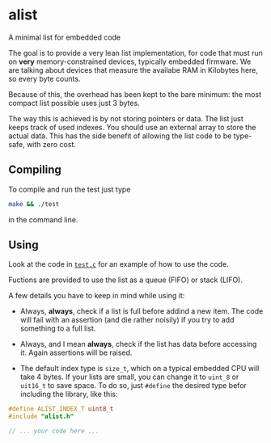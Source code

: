 alist
=====

A minimal list for embedded code

The goal is to provide a very lean list implementation, for code that must
run on **very** memory-constrained devices, typically embedded firmware. We are
talking about devices that measure the availabe RAM in Kilobytes here, so every
byte counts.

Because of this, the overhead has been kept to the bare minimum: the most 
compact list possible uses just 3 bytes.

The way this is achieved is by not storing pointers or data. The list just keeps
track of used indexes. You should use an external array to store the actual
data. This has the side benefit of allowing the list code to be type-safe, 
with zero cost.

Compiling
---------

To compile and run the test just type 

```sh
make && ./test
```

in the command line.

Using
-----

Look at the code in [`test.c`](./test.c) for an example of how to use the code. 

Fuctions are provided to use the list as a queue (FIFO) or stack (LIFO).

A few details you have to keep in mind while using it:

* Always, **always**, check if a list is full before addind a new item. The 
code will fail with an assertion (and die rather noisily) if you try to add
something to a full list.

* Always, and I mean **always**, check if the list has data before accessing it.
Again assertions will be raised.

* The default index type is `size_t`, which on a typical embedded CPU will take
4 bytes. If your lists are small, you can change it to `uint_8` or `uit16_t` to
save space. To do so, just `#define` the desired type befor including the 
library, like this:

```C
#define ALIST_INDEX_T uint8_t
#include "alist.h"

// ... your code here ...
```
